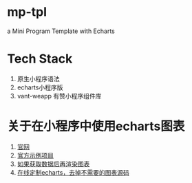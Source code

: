 # mp-tpl
a Mini Program Template with Echarts

# Tech Stack
1. 原生小程序语法
2. echarts小程序版
3. vant-weapp 有赞小程序组件库

# 关于在小程序中使用echarts图表
1. [官网](https://www.echartsjs.com/tutorial.html#%E5%9C%A8%E5%BE%AE%E4%BF%A1%E5%B0%8F%E7%A8%8B%E5%BA%8F%E4%B8%AD%E4%BD%BF%E7%94%A8%20ECharts)
2. [官方示例项目](https://github.com/ecomfe/echarts-for-weixin)
3. [如果获取数据后再渲染图表](https://github.com/ecomfe/echarts-for-weixin/tree/master/pages/lazyLoad)
4. [在线定制echarts，去掉不需要的图表源码](https://echarts.baidu.com/builder.html)
